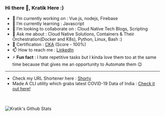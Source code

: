 ### Hi there 👋, Kratik Here :)  



- 🔭 I’m currently working on : Vue.js, nodejs, Firebase 
- 🌱 I’m currently learning : Javascript 
- 👯 I’m looking to collaborate on : Cloud Native Tech Blogs, Scripting
- 💬 Ask me about : Cloud Native Solutions, Containers & Their Orchestration(Docker and K8s), Python, Linux, Bash :)
- 🥇 Certification : [CKA](https://www.youracclaim.com/badges/53515af8-bc86-48a4-b84f-3606950163b1/linked_in_profile) (Score - 100%)
- 📫 How to reach me : [LinkedIn](https://www.linkedin.com/in/k4kratik/)
- ⚡ **Fun fact** : I hate repetitive tasks but I kinda love them too at the same time because that gives me an opportunity to Automate them 😉
---
- Check my URL Shortener here : [Shorty](http://virtualk.xyz)
- Made A CLI utility which grabs latest COVID-19 Data of India : [Check it out here!](https://github.com/k4kratik/COVID-19-STATS-FINDER)

<br>
<br>

<img align="left" alt="Kratik's Github Stats" src="https://github-readme-stats.codestackr.vercel.app/api?username=k4kratik&show_icons=true&hide_border=true&hide=issues" />
